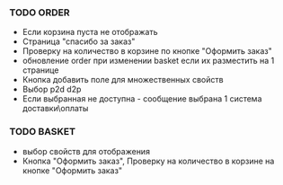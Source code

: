 ### TODO ORDER
* Если корзина пуста не отображать
* Страница "спасибо за заказ"
* Проверку на количество в корзине по кнопке "Оформить заказ"
* обновление order при изменении basket если их разместить на 1 странице
* Кнопка добавить поле для множественных свойств
* Выбор p2d  d2p
* Если выбранная не доступна - сообщение выбрана 1 система доставки\оплаты

### TODO BASKET
* выбор свойств для отображения
* Кнопка "Оформить заказ", Проверку на количество в корзине на кнопке "Оформить заказ"
